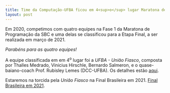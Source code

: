 ```yaml
---
title: Time da Computação-UFBA ficou em 4<sup>o</sup> lugar Maratona de Programação da SBC (Fase 1)
layout: post
---
```


Em 2020, competimos com quatro equipes na Fase 1 da Maratona de Programação da SBC e uma delas se classificou para a Etapa Final, a ser realizada em março de 2021. 

*Parabéns para as quatro equipes!*

A equipe classificada em em 4<sup>o</sup> lugar foi a _UFBA - União Fiasco_, composta por Thalles Medrado, Vinicius Hirschle, Bernardo Salmeron, e o quase-baiano-coach Prof. Rubisley Lemes (DCC-UFBA). 
Os detalhes estão <a href="http://maratona.sbc.org.br/primfase20.html" target="_blank">aqui</a>.

Estaremos na torcida pela _União Fiasco_ na Final Brasileira em 2021. 
<a href="http://maratona.sbc.org.br/final20.html" target="_blank">Final Brasileira em 2021</a>.

